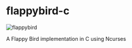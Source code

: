 # flappybird-c
![flappybird](http://carlosfelix.pythonanywhere.com/static/flappybird.gif)

A Flappy Bird implementation in C using Ncurses
